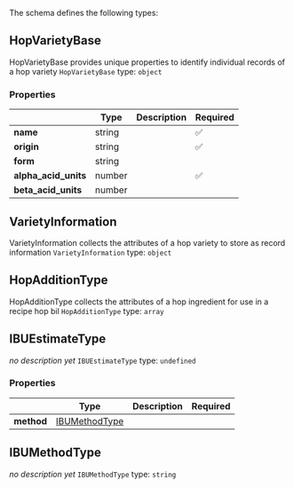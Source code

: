 The schema defines the following types:

## HopVarietyBase
HopVarietyBase provides unique properties to identify individual records of a hop variety
`HopVarietyBase` type: `object`

### Properties

|   |Type|Description|Required|
|---|----|-----------|--------|
| **name** | string|  | :white_check_mark: |
| **origin** | string|  | :white_check_mark: |
| **form** | string|  |  |
| **alpha_acid_units** | number|  | :white_check_mark: |
| **beta_acid_units** | number|  |  |

## VarietyInformation
VarietyInformation collects the attributes of a hop variety to store as record information
`VarietyInformation` type: `object`


## HopAdditionType
HopAdditionType collects the attributes of a hop ingredient for use in a recipe hop bil
`HopAdditionType` type: `array`


## IBUEstimateType
*no description yet*
`IBUEstimateType` type: `undefined`

### Properties

|   |Type|Description|Required|
|---|----|-----------|--------|
| **method** | [IBUMethodType](#ibumethodtype)|  |  |

## IBUMethodType
*no description yet*
`IBUMethodType` type: `string`


